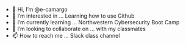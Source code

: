 - 👋 Hi, I’m @e-camargo
- 👀 I’m interested in ... Learning how to use Github
- 🌱 I’m currently learning ... Northwestern Cybersecurity Boot Camp
- 💞️ I’m looking to collaborate on ... with my classmates
- 📫 How to reach me ... Slack class channel

<!---
e-camargo/e-camargo is a ✨ special ✨ repository because its `README.md` (this file) appears on your GitHub profile.
You can click the Preview link to take a look at your changes.
--->
